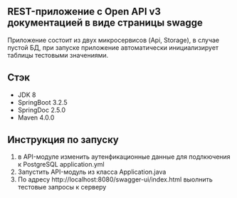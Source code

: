 ## REST-приложение с Open API v3 документацией в виде страницы swagge
Приложение состоит из двух микросервисов (Api, Storage), в случае пустой БД, при запуске приложение автоматически инициализирует таблицы тестовыми значениями.

## Стэк
- JDK 8
- SpringBoot 3.2.5
- SpringDoc 2.5.0
- Maven 4.0.0

## Инструкция по запуску
1. в API-модуле изменить аутенфикационные данные для подлкючения к PostgreSQL application.yml
2. Запустить API-модуль из класса Application.java
3. По адресу http://localhost:8080/swagger-ui/index.html выолнить тестовые запросы к серверу
